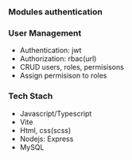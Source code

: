### Modules authentication

### User Management

- Authentication: jwt
- Authorization: rbac(url)
- CRUD users, roles, permisisons
- Assign permisison to roles

### Tech Stach

- Javascript/Typescript
- Vite
- Html, css(scss)
- Nodejs: Express
- MySQL
